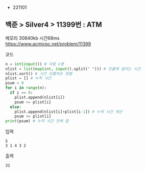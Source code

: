 - 221101
## 백준 > Silver4 > 11399번 : ATM
메모리 30840kb 시간68ms  
https://www.acmicpc.net/problem/11399  

코드
```python
n = int(input()) # 사람 n명
nlist = list(map(int, input().split(" "))) # 인출에 걸리는 시간
nlist.sort() # 시간 오름차순 정렬
plist = [] # 누적 시간
psum = 0
for i in range(n):
  if i == 0:
    plist.append(nlist[i])
    psum += plist[i]
  else:
    plist.append(nlist[i]+plist[i-1]) # 누적 시간 계산
    psum += plist[i]
print(psum) # 누적 시간 전체 합
```

입력
```
5
3 1 4 3 2
```

출력
```
32
```
